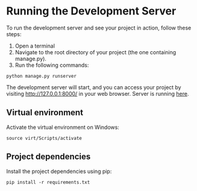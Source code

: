 # Running the Development Server

To run the development server and see your project in action, follow these steps:

1. Open a terminal
2. Navigate to the root directory of your project (the one containing manage.py).
3. Run the following commands:

```console
python manage.py runserver
```

The development server will start, and you can access your project by visiting http://127.0.0.1:8000/ in your web
browser. Server is running [here](http://127.0.0.1:8000/).

## Virtual environment

Activate the virtual environment on Windows:

```console
source virt/Scripts/activate
```

## Project dependencies

Install the project dependencies using pip:

```console
pip install -r requirements.txt
```